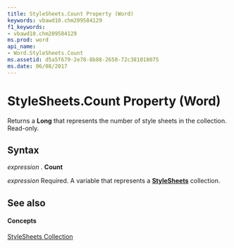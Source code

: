 ```yaml
---
title: StyleSheets.Count Property (Word)
keywords: vbawd10.chm209584129
f1_keywords:
- vbawd10.chm209584129
ms.prod: word
api_name:
- Word.StyleSheets.Count
ms.assetid: d5a5f679-2e78-8b88-2650-72c381018075
ms.date: 06/08/2017
---
```



# StyleSheets.Count Property (Word)

Returns a **Long** that represents the number of style sheets in the collection. Read-only.


## Syntax

 _expression_ . **Count**

 _expression_ Required. A variable that represents a **[StyleSheets](stylesheets-object-word.md)** collection.


## See also


#### Concepts


[StyleSheets Collection](stylesheets-object-word.md)

